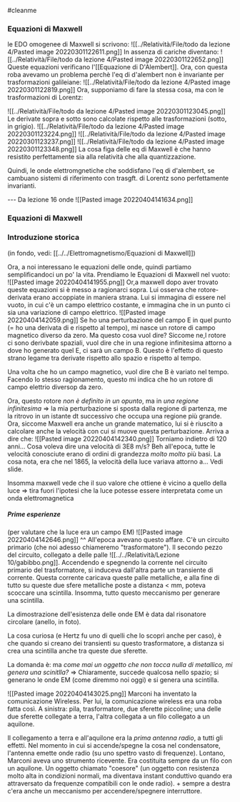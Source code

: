#cleanme
### Equazioni di Maxwell
le EDO omogenee di Maxwell si scrivono:
![[../Relatività/File/todo da lezione 4/Pasted image 20220301122611.png]]
In assenza di cariche diventano:
![[../Relatività/File/todo da lezione 4/Pasted image 20220301122652.png]]
Queste equazioni verificano l'[[Equazione di D'Alembert]].
Ora, con questa roba avevamo un problema perchè l'eq di d'alembert non è invariante per trasformazioni galileiane:
![[../Relatività/File/todo da lezione 4/Pasted image 20220301122819.png]]
Ora, supponiamo di fare la stessa cosa, ma con le trasformazioni di Lorentz:

![[../Relatività/File/todo da lezione 4/Pasted image 20220301123045.png]]
Le derivate sopra e sotto sono calcolate rispetto alle trasformazioni (sotto, in grigio).
![[../Relatività/File/todo da lezione 4/Pasted image 20220301123224.png]]
![[../Relatività/File/todo da lezione 4/Pasted image 20220301123237.png]]
![[../Relatività/File/todo da lezione 4/Pasted image 20220301123348.png]]
La cosa figa delle eq di Maxwell è che hanno resistito perfettamente sia alla relatività che alla quantizzazione.

Quindi, le onde elettromgnetiche che soddisfano l'eq di d'alembert, se cambuano sistemi di riferimento con trasgft. di Lorentz sono perfettamente invarianti.

--- Da lezione 16 onde
![[Pasted image 20220404141634.png]]

### Equazioni di Maxwell
### Introduzione storica
(in fondo, vedi: [[../../Elettromagnetismo/Equazioni di Maxwell]])

Ora, a noi interessano le equazioni delle onde, quindi partiamo semplificandoci un po' la vita.
Prendiamo le Equazioni di Maxwell nel vuoto:
![[Pasted image 20220404141955.png]]
Or,a maxwell dopo aver trovato queste equazioni si è messo a ragionarci sopra.
Lui osserva che rotore-derivata erano accoppiate in maniera strana. Lui si immagina di essere nel vuoto, in cui c'è un campo elettrico costante, e immagina che in un punto ci sia una variazione di campo elettrico.
![[Pasted image 20220404142059.png]]
Se ho una perturbazione del campo E in quel punto (= ho una derivata di e rispetto al tempo), mi nasce un rotore di campo magnetico diverso da zero. Ma questo cosa vuol dire? Siccome ne,l rotore ci sono derivbate spaziali, vuol dire che in una regione infinitesima attorno a dove ho generato quel E, ci sarà un campo B.
Questo è l'effetto di questo strano legame tra derivate rispetto allo spazio e rispetto al tempo.

Una volta che ho un campo magnetico, vuol dire che B è variato nel tempo. Facendo lo stesso ragionamento, questo mi indica che ho un rotore di campo elettrio diversop da zero.

Ora, questo rotore _non è definito in un opunto_, ma in _una regione infinitesima_ => la mia perturbazione si sposta dalla regione di partenza, me la ritrovo in un istante dt successivo che occupa una regione più grande. Ora, siccome Maxwell era anche un grande matematico, lui si è riuscito a calcolare anche la velocità con cui si muove questa perturbazione. Arriva a dire che:
![[Pasted image 20220404142340.png]]
Torniamo indietro di 120 anni... Cosa voleva dire una velocità di 3E8 m/s? Beh all'epoca, tutte le velocità conosciute erano di ordini di grandezza _molto molto_ più basi. La cosa nota, era che nel 1865, la velocità della luce variava attorno a... Vedi slide.

Insomma maxwell vede che il suo valore che ottiene è vicino a quello della luce => tira fuori l'ipotesi che la luce potesse essere interpretata come un onda elettromagnetica

##### Prime esperienze
(per valutare che la luce era un campo EM)
![[Pasted image 20220404142646.png]]
^^ All'epoca avevano questo affare. C'è un circuito primario (che noi adesso chiameremo "trasformatore"). Il secondo pezzo del circuito, collegato a delle palle ![[../../Relatività/Lezione 10/gabibbo.png]].
Accendendo e spegnendo la corrente nel circuito primario del trasformatore, si induceva dall'altra parte un transiente di corrente. Questa corrente caricava queste palle metalliche, e alla fine di tutto su queste due sfere metalliche poste a distanza < mm, poteva scoccare una scintilla.
Insomma, tutto questo meccanismo per generare una scintilla.

La dimostrazione dell'esistenza delle onde EM è data dal risonatore circolare (anello, in foto).

La cosa curiosa (e Hertz fu uno di quelli che lo scoprì anche per caso), è che quando si creano dei transienti su questo trasformatore, a distanza si crea una scintilla anche tra queste due sferette.

La domanda è: ma _come mai un oggetto che non tocca nulla di metallico, mi genera una scinitlla?_ => Chiaramente, succede qualcosa nello spazio; si generano le onde EM (come diremmo noi oggi) e si genera una scintilla.

![[Pasted image 20220404143025.png]]
Marconi ha inventato la comunicazione Wireless.
Per lui, la comunicazione wireless era una roba fatta così. A sinistra: pila, trasformatore, due sferette piccoline; una delle due sferette collegate a terra, l'altra collegata a un filo collegato a un aquilone.

Il collegamento a terra e all'aquilone era la _prima antenna radio_, a tutti gli effetti. Nel momento in cui si accende/spegne la cosa nel condensatore, l'antenna emette onde radio (su uno spettro vasto di frequenze).
Lontano, Marconi aveva uno strumento ricevente. Era costituita sempre da un filo con un aquilone. Un oggetto chiamato "coesore" (un oggetto con resistenza molto alta in condizioni normali, ma diventava instant conduttivo quando era attraversato da frequenze compatibili con le onde radio). +  sempre a destra c'era anche un meccanismo per accendere/spegnere interruttore. 
